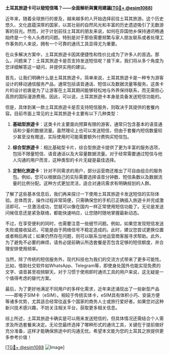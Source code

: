 **土耳其旅遊卡可以發短信嗎？——全面解析與實用建議[[TG💪+ @esim1088](https://t.me/s/esim1088)]**

近年来，随着全球旅行的普及，越来越多的人开始选择前往土耳其旅游。这个历史悠久、文化底蕴深厚的国家，以其壮丽的自然风光和丰富的历史遗迹吸引了无数游客的目光。然而，对于计划前往土耳其的朋友来说，如何在异国他乡保持通讯畅通始终是一个令人头疼的问题。特别是对于那些需要频繁与家人朋友联系或者处理工作事务的人来说，拥有一个可靠的通讯工具显得尤为重要。

在众多解决方案中，土耳其旅遊卡因其便捷性和性价比成为了许多人的首选。那么，问题来了：土耳其旅遊卡是否支持发送短信呢？接下来，我们将从多个角度为您详细解答这一疑问，并提供实用的建议。

首先，让我们明确什么是土耳其旅遊卡。简单来说，土耳其旅遊卡是一种专为游客设计的移动通信服务产品，通常包括语音通话、短信以及数据流量等服务。这类卡片的设计初衷是为了让游客在土耳其期间能够轻松地与外界保持联系，而无需担心高昂的国际漫游费用。因此，可以说，土耳其旅遊卡本身是具备发送短信功能的。

但是，具体到某一款土耳其旅遊卡是否支持短信服务，则取决于其提供的套餐内容。目前市面上常见的土耳其旅遊卡主要有以下几种类型：

1. **基础型旅遊卡**：这类卡片主要面向预算有限的游客，通常只包含基本的语音通话和少量的数据流量。虽然理论上也可以发送短信，但由于套餐内短信数量较少甚至没有赠送，实际使用时可能需要额外付费购买短信包。
   
2. **综合型旅遊卡**：相比基础型卡片，综合型旅遊卡提供了更为丰富的服务选项，包括不限量短信、语音通话以及大容量数据流量。对于经常需要通过短信与他人沟通的用户而言，这种类型的卡片无疑是最佳选择。

3. **定制化旅遊卡**：针对不同需求的用户，部分运营商还推出了可自由组合的服务包。例如，您可以根据自己的实际需要选择语音分钟数、短信条数以及数据流量的比例分配。这种方式更加灵活，适合对通讯需求有明确规划的人群。

了解了这些基本信息后，我们再来探讨一下使用土耳其旅遊卡发送短信的实际体验。总体而言，操作过程非常简便，只需确保您的手机已正确插入旅遊卡并完成激活即可。一旦激活成功，您就可以像在国内一样正常使用短信功能了。无论是发送问候信息还是紧急联络，都能快速响应，让您随时随地掌握最新动态。

不过，在享受便利的同时，也需要注意一些细节问题。例如，如果您发现短信发送失败或接收延迟，可能是由于网络信号不稳定造成的。此时，建议您尝试更换位置或者稍后再试；如果仍然存在问题，则可以联系当地运营商客服寻求帮助。此外，为了避免不必要的麻烦，请务必提前确认所选套餐是否包含足够的短信额度，并合理安排使用频率。

当然，除了传统的短信服务外，现代科技也为我们的交流方式带来了更多可能性。比如，借助社交软件如WhatsApp、Telegram等，即使身处国外也能实现免费的文字、语音甚至视频聊天。对于习惯于使用即时通讯工具的用户来说，这无疑是一个值得考虑的替代方案。

最后，为了更好地满足不同用户的多样化需求，近年来还涌现出了一些新型产品——即电子SIM卡（eSIM）。相较于传统实体卡，eSIM具有体积小巧、安装方便等诸多优势，尤其适合经常往返多个国家的商务人士或旅行爱好者。如果您对这种新兴技术感兴趣，不妨关注相关平台，获取更多相关信息。

综上所述，土耳其旅遊卡确实是可以用来发送短信的，但具体情况还需结合个人需求及所选套餐来决定。无论您最终选择了哪种形式的通讯工具，关键在于提前做好充分准备，这样才能确保旅途中的沟通无忧。希望本文能为您的土耳其之旅提供更多参考价值！

[[TG💪+ @esim1088](https://t.me/s/esim1088) ![Image](https://i.postimg.cc/4NQfJmqS/Snipaste-2025-05-13-00-14-12.png)]